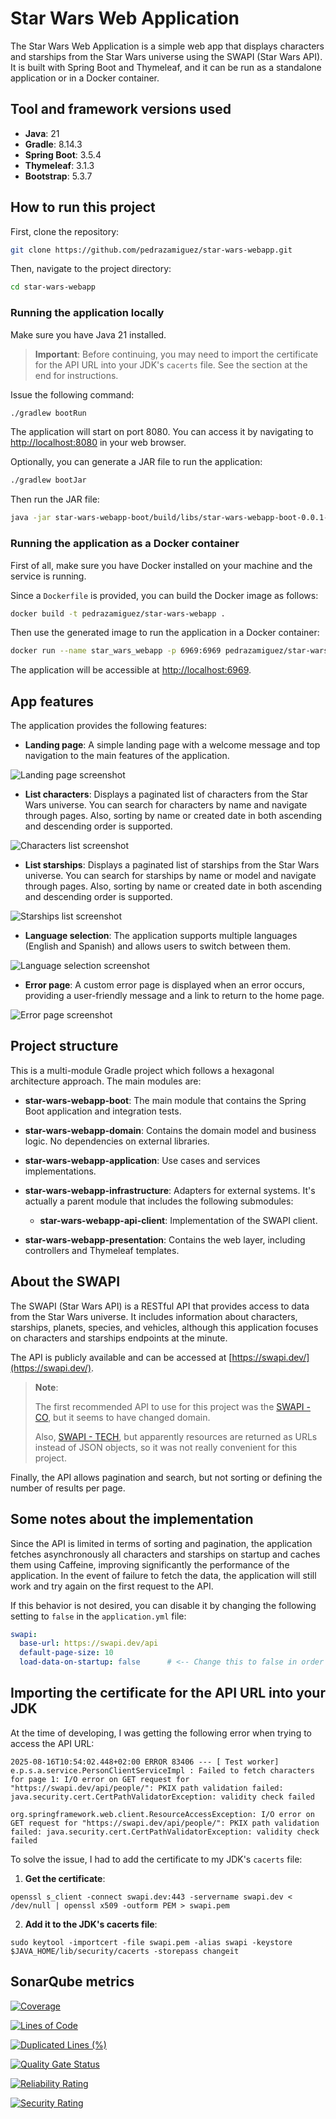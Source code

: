 # Star Wars Web Application

The Star Wars Web Application is a simple web app that displays characters and starships from the Star Wars universe
using the SWAPI (Star Wars API). It is built with Spring Boot and Thymeleaf, and it can be run as a standalone
application or in a Docker container.

## Tool and framework versions used

- **Java**: 21
- **Gradle**: 8.14.3
- **Spring Boot**: 3.5.4
- **Thymeleaf**: 3.1.3
- **Bootstrap**: 5.3.7

## How to run this project

First, clone the repository:

```bash
git clone https://github.com/pedrazamiguez/star-wars-webapp.git
```

Then, navigate to the project directory:

```bash
cd star-wars-webapp
```

### Running the application locally

Make sure you have Java 21 installed.

> **Important**: Before continuing, you may need to import the certificate for the API URL into your JDK's `cacerts`
> file.
> See the section at the end for instructions.

Issue the following command:

```bash
./gradlew bootRun
```

The application will start on port 8080. You can access it by navigating
to [http://localhost:8080](http://localhost:8080) in your web browser.

Optionally, you can generate a JAR file to run the application:

```bash
./gradlew bootJar
```

Then run the JAR file:

```bash
java -jar star-wars-webapp-boot/build/libs/star-wars-webapp-boot-0.0.1-SNAPSHOT.jar
```

### Running the application as a Docker container

First of all, make sure you have Docker installed on your machine and the service is running.

Since a `Dockerfile` is provided, you can build the Docker image as follows:

```bash
docker build -t pedrazamiguez/star-wars-webapp .
```

Then use the generated image to run the application in a Docker container:

```bash
docker run --name star_wars_webapp -p 6969:6969 pedrazamiguez/star-wars-webapp
```

The application will be accessible at [http://localhost:6969](http://localhost:6969).

## App features

The application provides the following features:

- **Landing page**: A simple landing page with a welcome message and top navigation to the main features of the
  application.

![Landing page screenshot](assets/images/welcome_page.png)

- **List characters**: Displays a paginated list of characters from the Star Wars universe. You can search for
  characters
  by name and navigate through pages. Also, sorting by name or created date in both ascending and descending order is
  supported.

![Characters list screenshot](assets/images/list_characters.png)

- **List starships**: Displays a paginated list of starships from the Star Wars universe. You can search for starships
  by name or model and navigate through pages. Also, sorting by name or created date in both ascending and descending
  order is supported.

![Starships list screenshot](assets/images/list_starships.png)

- **Language selection**: The application supports multiple languages (English and Spanish) and allows users to switch
  between them.

![Language selection screenshot](assets/images/language_selection.png)

- **Error page**: A custom error page is displayed when an error occurs, providing a user-friendly message and a link to
  return to the home page.

![Error page screenshot](assets/images/error_page.png)

## Project structure

This is a multi-module Gradle project which follows a hexagonal architecture approach. The main modules are:

- **star-wars-webapp-boot**: The main module that contains the Spring Boot application and integration tests.

- **star-wars-webapp-domain**: Contains the domain model and business logic. No dependencies on external libraries.

- **star-wars-webapp-application**: Use cases and services implementations.

- **star-wars-webapp-infrastructure**: Adapters for external systems. It's actually a parent module that includes the
  following submodules:

    - **star-wars-webapp-api-client**: Implementation of the SWAPI client.

- **star-wars-webapp-presentation**: Contains the web layer, including controllers and Thymeleaf templates.

## About the SWAPI

The SWAPI (Star Wars API) is a RESTful API that provides access to data from the Star Wars universe. It includes
information about characters, starships, planets, species, and vehicles, although this application focuses on characters
and starships endpoints at the minute.

The API is publicly available and can be accessed at [https://swapi.dev/](https://swapi.dev/).

> **Note**:
>
> The first recommended API to use for this project was the [SWAPI - CO](https://swapi.co/), but it seems to have
> changed domain.
>
> Also, [SWAPI - TECH](https://swapi.tech/), but apparently resources are returned as URLs instead of JSON
> objects, so it was not really convenient for this project.

Finally, the API allows pagination and search, but not sorting or defining the number of results per page.

## Some notes about the implementation

Since the API is limited in terms of sorting and pagination, the application fetches asynchronously all characters and
starships on startup and caches them using Caffeine, improving significantly the performance of the application. In the
event of failure to fetch the data, the application will still work and try again on the first request to the API.

If this behavior is not desired, you can disable it by changing the following setting to `false` in the
`application.yml` file:

```yaml
swapi:
  base-url: https://swapi.dev/api
  default-page-size: 10
  load-data-on-startup: false      # <-- Change this to false in order to disable loading data on startup
```

## Importing the certificate for the API URL into your JDK

At the time of developing, I was getting the following error when trying to access the API URL:

```
2025-08-16T10:54:02.448+02:00 ERROR 83406 --- [ Test worker] e.p.s.a.service.PersonClientServiceImpl : Failed to fetch characters for page 1: I/O error on GET request for "https://swapi.dev/api/people/": PKIX path validation failed: java.security.cert.CertPathValidatorException: validity check failed

org.springframework.web.client.ResourceAccessException: I/O error on GET request for "https://swapi.dev/api/people/": PKIX path validation failed: java.security.cert.CertPathValidatorException: validity check failed
```

To solve the issue, I had to add the certificate to my JDK's `cacerts` file:

1. **Get the certificate**:

```
openssl s_client -connect swapi.dev:443 -servername swapi.dev < /dev/null | openssl x509 -outform PEM > swapi.pem
```

2. **Add it to the JDK's cacerts file**:

```
sudo keytool -importcert -file swapi.pem -alias swapi -keystore $JAVA_HOME/lib/security/cacerts -storepass changeit
```

## SonarQube metrics

[![Coverage](https://cantalobos.mooo.com/api/project_badges/measure?project=Star-Wars-WebApp&metric=coverage&token=sqb_4599abf8984445d1d05ce29b7568676aa0f691f3)](https://cantalobos.mooo.com/dashboard?id=Star-Wars-WebApp)

[![Lines of Code](https://cantalobos.mooo.com/api/project_badges/measure?project=Star-Wars-WebApp&metric=ncloc&token=sqb_4599abf8984445d1d05ce29b7568676aa0f691f3)](https://cantalobos.mooo.com/dashboard?id=Star-Wars-WebApp)

[![Duplicated Lines (%)](https://cantalobos.mooo.com/api/project_badges/measure?project=Star-Wars-WebApp&metric=duplicated_lines_density&token=sqb_4599abf8984445d1d05ce29b7568676aa0f691f3)](https://cantalobos.mooo.com/dashboard?id=Star-Wars-WebApp)

[![Quality Gate Status](https://cantalobos.mooo.com/api/project_badges/measure?project=Star-Wars-WebApp&metric=alert_status&token=sqb_4599abf8984445d1d05ce29b7568676aa0f691f3)](https://cantalobos.mooo.com/dashboard?id=Star-Wars-WebApp)

[![Reliability Rating](https://cantalobos.mooo.com/api/project_badges/measure?project=Star-Wars-WebApp&metric=reliability_rating&token=sqb_4599abf8984445d1d05ce29b7568676aa0f691f3)](https://cantalobos.mooo.com/dashboard?id=Star-Wars-WebApp)

[![Security Rating](https://cantalobos.mooo.com/api/project_badges/measure?project=Star-Wars-WebApp&metric=security_rating&token=sqb_4599abf8984445d1d05ce29b7568676aa0f691f3)](https://cantalobos.mooo.com/dashboard?id=Star-Wars-WebApp)

